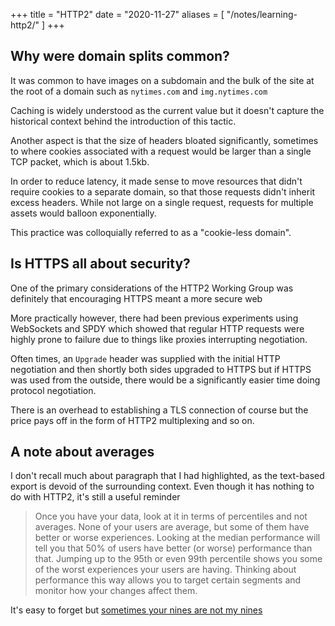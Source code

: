 +++
title = "HTTP2"
date = "2020-11-27"
aliases = [
  "/notes/learning-http2/"
]
+++

## Why were domain splits common?

It was common to have images on a subdomain and the bulk of the site at the root of a domain such as `nytimes.com` and `img.nytimes.com`

Caching is widely understood as the current value but it doesn't capture the historical context behind the introduction of this tactic.

Another aspect is that the size of headers bloated significantly, sometimes to where cookies associated with a request would be larger than a single TCP packet, which is about 1.5kb.

In order to reduce latency, it made sense to move resources that didn't require cookies to a separate domain, so that those requests didn't inherit excess headers. While not large on a single request, requests for multiple assets would balloon exponentially.

This practice was colloquially referred to as a "cookie-less domain".

## Is HTTPS all about security?

One of the primary considerations of the HTTP2 Working Group was definitely that encouraging HTTPS meant a more secure web

More practically however, there had been previous experiments using WebSockets and SPDY which showed that regular HTTP requests were highly prone to failure due to things like proxies interrupting negotiation.

Often times, an `Upgrade` header was supplied with the initial HTTP negotiation and then shortly both sides upgraded to HTTPS but if HTTPS was used from the outside, there would be a significantly easier time doing protocol negotiation.

There is an overhead to establishing a TLS connection of course but the price pays off in the form of HTTP2 multiplexing and so on.

## A note about averages

I don't recall much about paragraph that I had highlighted, as the text-based export is devoid of the surrounding context. Even though it has nothing to do with HTTP2, it's still a useful reminder

> Once you have your data, look at it in terms of percentiles and not averages. None of your users are average, but some of them have better or worse experiences. Looking at the median performance will tell you that 50% of users have better (or worse) performance than that. Jumping up to the 95th or even 99th percentile shows you some of the worst experiences your users are having. Thinking about performance this way allows you to target certain segments and monitor how your changes affect them.

It's easy to forget but [sometimes your nines are not my nines](http://rachelbythebay.com/w/2019/07/15/giant/)